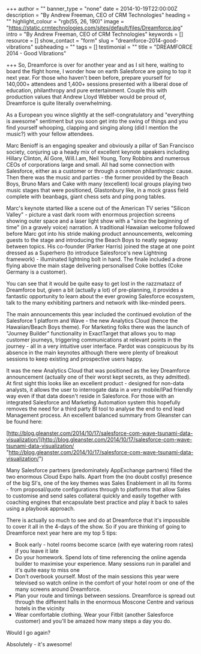 +++
author = ""
banner_type = "none"
date = 2014-10-19T22:00:00Z
description = "By Andrew Freeman, CEO of CRM Technologies"
heading = ""
highlight_colour = "rgb(55, 26, 190)"
image = "https://static.crmtechnologies.com/sites/default/files/Dreamforce.jpg"
intro = "By Andrew Freeman, CEO of CRM Technologies"
keywords = []
resource = []
show_contact = "form"
slug = "dreamforce-2014-good-vibrations"
subheading = ""
tags = []
testimonial = ""
title = "DREAMFORCE 2014 - Good Vibrations"

+++
So, Dreamforce is over for another year and as I sit here, waiting to board the flight home, I wonder how on earth Salesforce are going to top it next year. For those who haven't been before, prepare yourself for 140,000+ attendees and 1,400+ sessions presented with a liberal dose of education, philanthropy and pure entertainment. Couple this with production values that Andrew Lloyd Webber would be proud of, Dreamforce is quite literally overwhelming.

As a European you wince slightly at the self-congratulatory and "everything is awesome" sentiment but you soon get into the swing of things and you find yourself whooping, clapping and singing along (did I mention the music?) with your fellow attendees.

Marc Benioff is an engaging speaker and obviously a pillar of San Francisco society, conjuring up a heady mix of excellent keynote speakers including Hillary Clinton, Al Gore, Will.I.am, Neil Young, Tony Robbins and numerous CEOs of corporations large and small. All had some connection with Salesforce, either as a customer or through a common philanthropic cause. Then there was the music and parties - the former provided by the Beach Boys, Bruno Mars and Cake with many (excellent) local groups playing two music stages that were positioned, Glastonbury like, in a mock grass field complete with beanbags, giant chess sets and ping pong tables.

Marc's keynote started like a scene out of the American TV series "Silicon Valley" - picture a vast dark room with enormous projection screens showing outer space and a laser light show with a "since the beginning of time" (in a gravely voice) narration. A traditional Hawaiian welcome followed before Marc got into his stride making product announcements, welcoming guests to the stage and introducing the Beach Boys to neatly segway between topics. His co-founder (Parker Harris) joined the stage at one point dressed as a Superhero (to introduce Salesforce's new Lightning framework) - illuminated lightning bolt in hand. The finale included a drone flying above the main stage delivering personalised Coke bottles (Coke Germany is a customer).

You can see that it would be quite easy to get lost in the razzmatazz of Dreamforce but, given a bit (actually a lot) of pre-planning, it provides a fantastic opportunity to learn about the ever growing Salesforce ecosystem, talk to the many exhibiting partners and network with like-minded peers.

The main announcements this year included the continued evolution of the Salesforce 1 platform and Wave - the new Analytics Cloud (hence the Hawaiian/Beach Boys theme). For Marketing folks there was the launch of "Journey Builder" functionality in ExactTarget that allows you to map customer journeys, triggering communications at relevant points in the journey - all in a very intuitive user interface. Pardot was conspicuous by its absence in the main keynotes although there were plenty of breakout sessions to keep existing and prospective users happy.

It was the new Analytics Cloud that was positioned as the key Dreamforce announcement (actually one of their worst kept secrets, as they admitted). At first sight this looks like an excellent product - designed for non-data analysts, it allows the user to interrogate data in a very mobile/IPad friendly way even if that data doesn't reside in Salesforce. For those with an integrated Salesforce and Marketing Automation system this hopefully removes the need for a third party BI tool to analyse the end to end lead Management process. An excellent balanced summary from Gleanster can be found here:

[http://blog.gleanster.com/2014/10/17/salesforce-com-wave-tsunami-data-visualization/](http://blog.gleanster.com/2014/10/17/salesforce-com-wave-tsunami-data-visualization/ "http://blog.gleanster.com/2014/10/17/salesforce-com-wave-tsunami-data-visualization/")

Many Salesforce partners (predominately AppExchange partners) filled the two enormous Cloud Expo halls. Apart from the (no doubt costly) presence of the big SI's, one of the key themes was Sales Enablement in all its forms - from proposal/quote configurations through to platforms that allow Sales to customise and send sales collateral quickly and easily together with coaching engines that encapsulate best practice and play it back to sales using a playbook approach.

There is actually so much to see and do at Dreamforce that it's impossible to cover it all in the 4-days of the show. So if you are thinking of going to Dreamforce next year here are my top 5 tips:

* Book early - hotel rooms become scarce (with eye watering room rates) if you leave it late
* Do your homework. Spend lots of time referencing the online agenda builder to maximise your experience. Many sessions run in parallel and it's quite easy to miss one
* Don't overbook yourself. Most of the main sessions this year were televised so watch online in the comfort of your hotel room or one of the many screens around Dreamforce.
* Plan your route and timings between sessions. Dreamforce is spread out through the different halls in the enormous Moscone Centre and various hotels in the vicinity
* Wear comfortable clothing. Wear your Fitbit (another Salesforce customer) and you'll be amazed how many steps a day you do.

Would I go again?

Absolutely - it's awesome!